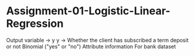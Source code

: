 # Assignment-01-Logistic-Linear-Regression
Output variable -> y  y -> Whether the client has subscribed a term deposit or not Binomial ("yes" or "no")  Attribute information For bank dataset
